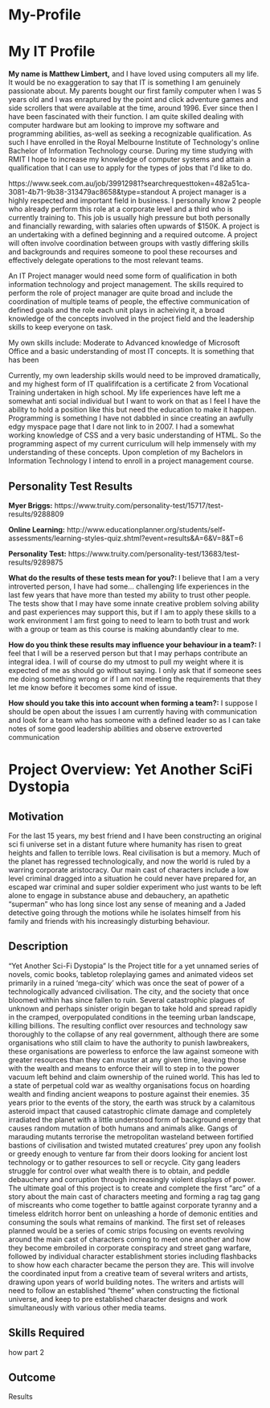 # My-Profile
<!DOCTYPE html>
<html>
<body>

<h1>My IT Profile</h1>
<p><b>My name is Matthew Limbert,</b> and I have loved using computers all my life. It would be no exaggeration to say that IT is something I am genuinely passionate about. My parents bought our first family computer when I was 5 years old and I was enraptured by the point and click adventure games and side scrollers that were available at the time, around 1996. Ever since then I have been fascinated with their function. I am quite skilled dealing with computer hardware but am looking to improve my software and programming abilities, as-well as seeking a recognizable qualification. As such I have enrolled in the Royal Melbourne Institute of Technology's online Bachelor of Information Technology course. During my time studying with RMIT I hope to increase my knowledge of computer systems and attain a qualification that I can use to apply for the types of jobs that I'd like to do.</p>
<p>https://www.seek.com.au/job/39912981?searchrequesttoken=482a51ca-3081-4b71-9b38-313479ac8658&type=standout
A project manager is a highly respected and important field in business. I personally know 2 people who already perform this role at a corporate level and a third who is currently training to. This job is usually high pressure but both personally and financially rewarding, with salaries often upwards of $150K. A project is an undertaking with a defined beginning and a required outcome. A project will often involve coordination between groups with vastly differing skills and backgrounds and requires someone to pool these recourses and effectively delegate operations to the most relevant teams.</p>
<p>An IT Project manager would need some form of qualification in both information technology and project management. The skills required to perform the role of project manager are quite broad and include the coordination of multiple teams of people, the effective communication of defined goals and the role each unit plays in acheiving it, a broad knowledge of the concepts involved in the project field and the leadership skills to keep everyone on task.</p>
<p>My own skills include: Moderate to Advanced knowledge of Microsoft Office and a basic understanding of most IT concepts. It is something that has been</p>
<p>Currently, my own leadership skills would need to be improved dramatically, and my highest form of IT qualififcation is a certificate 2 from Vocational Training undertaken in high school. My life experiences have left me a somewhat anti social individual but I want to work on that as I feel I have the ability to hold a position like this but need the education to make it happen. Programming is something I have not dabbled in since creating an awfully edgy myspace page that I dare not link to in 2007. I had a somewhat working knowledge of CSS and a very basic understanding of HTML. So the programming aspect of my current curriculum will help immensely with my understanding of these concepts. Upon completion of my Bachelors in Information Technology I intend to enroll in a project management course.</p>
<h2>Personality Test Results</h2>
<b>Myer Briggs:</b> 
https://www.truity.com/personality-test/15717/test-results/9288809</p>
<p><b>Online Learning:</b>
http://www.educationplanner.org/students/self-assessments/learning-styles-quiz.shtml?event=results&A=6&V=8&T=6</p>
<p><b>Personality Test:</b>
https://www.truity.com/personality-test/13683/test-results/9289875</p>
<p><b>What do the results of these tests mean for you?: </b> I believe that I am a very introverted person, I have had some... challenging life experiences in the last few years that have more than tested my ability to trust other people. The tests show that I may have some innate  creative problem solving ability and past experiences may support this, but if I am to apply these skills to a work environment I am first going to need to learn to both trust and work with a group or team as this course is making abundantly clear to me.</p>
<p><b>How do you think these results may influence your behaviour in a team?:</b> I feel that I will be a reserved person but that I may perhaps contribute an integral idea. I will of course do my utmost to pull my weight where it is expected of me as should go without saying. I only ask that if someone sees me doing something wrong or if I am not meeting the requirements that they let me know before it becomes some kind of issue.</p>
<p><b>How should you take this into account when forming a team?:</b> I suppose I should be open about the issues I am currently having with communication and look for a team who has someone with a defined leader so as I can take notes of some good leadership abilities and observe extroverted communication</p> 
<h1>Project Overview: Yet Another SciFi Dystopia</h1>
<h2>Motivation</h2>
<p>For the last 15 years, my best friend and I have been constructing an original sci fi universe set in a distant future where humanity has risen to great heights and fallen to terrible lows. Real civilisation is but a memory. Much of the planet has regressed technologically, and now the world is ruled by a warring corporate aristocracy. Our main cast of characters include a low level criminal dragged into a situation he could never have prepared for, an escaped war criminal and super soldier experiment who just wants to be left alone to engage in substance abuse and debauchery, an apathetic “superman” who has long since lost any sense of meaning and a Jaded detective going through the motions while he isolates himself from his family and friends with his increasingly disturbing behaviour. </p>
<h2>Description</h2>
<p>“Yet Another Sci-Fi Dystopia” Is the Project title for a yet unnamed series of novels, comic books, tabletop roleplaying games and animated videos set primarily in a ruined ‘mega-city’ which was once the seat of power of a technologically advanced civilisation. The city, and the society that once bloomed within has since fallen to ruin. Several catastrophic plagues of unknown and perhaps sinister origin began to take hold and spread rapidly in the cramped, overpopulated conditions in the teeming urban landscape, killing billions. The resulting conflict over resources and technology saw thoroughly to the collapse of any real government, although there are some organisations who still claim to have the authority to punish lawbreakers, these organisations are powerless to enforce the law against someone with greater resources than they can muster at any given time, leaving those with the wealth and means to enforce their will to step in to the power vacuum left behind and claim ownership of the ruined world. This has led to a state of perpetual cold war as wealthy organisations focus on hoarding wealth and finding ancient weapons to posture against their enemies. 35 years prior to the events of the story, the earth was struck by a calamitous asteroid impact that caused catastrophic climate damage and completely irradiated the planet with a little understood form of background energy that causes random mutation of both humans and animals alike. Gangs of marauding mutants terrorise the metropolitan wasteland between fortified bastions of civilisation and twisted mutated creatures’ prey upon any foolish or greedy enough to venture far from their doors looking for ancient lost technology or to gather resources to sell or recycle. City gang leaders struggle for control over what wealth there is to obtain, and peddle debauchery and corruption through increasingly violent displays of power.
The ultimate goal of this project is to create and complete the first “arc” of a story about the main cast of characters meeting and forming a rag tag gang of miscreants who come together to battle against corporate tyranny and a timeless eldritch horror bent on unleashing a horde of demonic entities and consuming the souls what remains of mankind. 
The first set of releases planned would be a series of comic strips focusing on events revolving around the main cast of characters coming to meet one another and how they become embroiled in corporate conspiracy and street gang warfare, followed by individual character establishment stories including flashbacks to show how each character became the person they are.
This will involve the coordinated input from a creative team of several writers and artists, drawing upon years of world building notes. The writers and artists will need to follow an established “theme” when constructing the fictional universe, and keep to pre established character designs and work simultaneously with various other media teams.
</p>
<h2>Skills Required</h2>
<p>how part 2</p>
<h2>Outcome</h2>
<p>Results</p>
